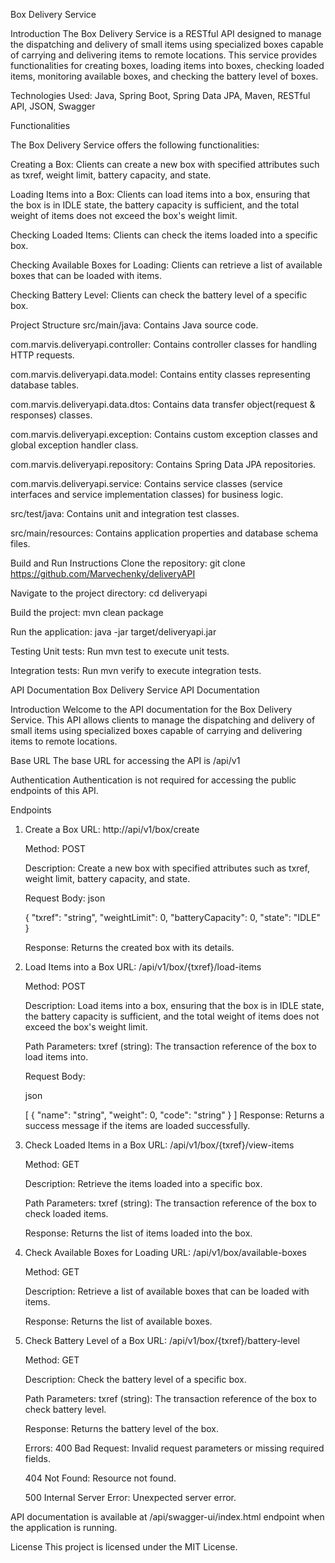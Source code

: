 Box Delivery Service

Introduction
The Box Delivery Service is a RESTful API designed to manage the dispatching and delivery of small items using specialized boxes capable of carrying and delivering items to remote locations. 
This service provides functionalities for creating boxes, loading items into boxes, checking loaded items, monitoring available boxes, and checking the battery level of boxes.

Technologies Used: Java, Spring Boot, Spring Data JPA, Maven, RESTful API, JSON, Swagger

Functionalities

The Box Delivery Service offers the following functionalities:

Creating a Box: Clients can create a new box with specified attributes such as txref, weight limit, battery capacity, and state.


Loading Items into a Box: Clients can load items into a box, ensuring that the box is in IDLE state, the battery capacity is sufficient, and the total weight of items does not exceed the box's weight limit.

Checking Loaded Items: Clients can check the items loaded into a specific box.


Checking Available Boxes for Loading: Clients can retrieve a list of available boxes that can be loaded with items.


Checking Battery Level: Clients can check the battery level of a specific box.


Project Structure
src/main/java: Contains Java source code.

com.marvis.deliveryapi.controller: Contains controller classes for handling HTTP requests.

com.marvis.deliveryapi.data.model: Contains entity classes representing database tables.

com.marvis.deliveryapi.data.dtos: Contains data transfer object(request & responses) classes.

com.marvis.deliveryapi.exception: Contains custom exception classes and global exception handler class.

com.marvis.deliveryapi.repository: Contains Spring Data JPA repositories.

com.marvis.deliveryapi.service: Contains service classes (service interfaces and service implementation classes) for business logic.

src/test/java: Contains unit and integration test classes.

src/main/resources: Contains application properties and database schema files.


Build and Run Instructions
Clone the repository: git clone <https://github.com/Marvechenky/deliveryAPI>

Navigate to the project directory: cd deliveryapi

Build the project: mvn clean package

Run the application: java -jar target/deliveryapi.jar


Testing
Unit tests: Run mvn test to execute unit tests.


Integration tests: 
Run mvn verify to execute integration tests.


API Documentation
Box Delivery Service API Documentation

Introduction
Welcome to the API documentation for the Box Delivery Service. 
This API allows clients to manage the dispatching and delivery of small items using specialized boxes capable of carrying and delivering items to remote locations.

Base URL
The base URL for accessing the API is /api/v1

Authentication
Authentication is not required for accessing the public endpoints of this API.

Endpoints
1. Create a Box
   URL: http://api/v1/box/create
   
   Method: POST
   
   Description: Create a new box with specified attributes such as txref, weight limit, battery capacity, and state.
   
   Request Body:
   json
   

   {
   "txref": "string",
   "weightLimit": 0,
   "batteryCapacity": 0,
   "state": "IDLE"
   }

   Response: Returns the created box with its details.
   

3. Load Items into a Box
   URL: /api/v1/box/{txref}/load-items
   
   Method: POST
   
   Description: Load items into a box, ensuring that the box is in IDLE state, the battery capacity is sufficient, and the total weight of items does not exceed the box's weight limit.

   Path Parameters:
   txref (string): The transaction reference of the box to load items into.
   
   Request Body:

   json
   
   [
   {
   "name": "string",
   "weight": 0,
   "code": "string"
   }
   ]
   Response: Returns a success message if the items are loaded successfully.
   

4. Check Loaded Items in a Box
   URL: /api/v1/box/{txref}/view-items
   
   Method: GET
   
   Description: Retrieve the items loaded into a specific box.
   
   Path Parameters:
   txref (string): The transaction reference of the box to check loaded items.
   
   Response: Returns the list of items loaded into the box.
   

5. Check Available Boxes for Loading
   URL: /api/v1/box/available-boxes
   
   Method: GET
   
   Description: Retrieve a list of available boxes that can be loaded with items.
   
   Response: Returns the list of available boxes.


6. Check Battery Level of a Box
   URL: /api/v1/box/{txref}/battery-level
   
   Method: GET
   
   Description: Check the battery level of a specific box.
   
   Path Parameters:
   txref (string): The transaction reference of the box to check battery level.
   
   Response: Returns the battery level of the box.


   Errors:
   400 Bad Request: Invalid request parameters or missing required fields.
   
   404 Not Found: Resource not found.
   
   500 Internal Server Error: Unexpected server error.

   

API documentation is available at /api/swagger-ui/index.html endpoint when the application is running.


License
This project is licensed under the MIT License. 

